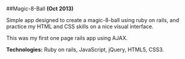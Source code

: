 ##Magic-8-Ball
**(Oct 2013)**


Simple app designed to create a magic-8-ball using ruby on rails, and practice my HTML and CSS skills on a nice visual interface.


This was my first one page rails app using AJAX.


**Technologies:** Ruby on rails, JavaScript, jQuery, HTML5, CSS3.